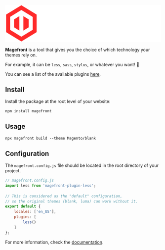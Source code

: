 ![Magefront](docs/images/magefront-logo-title.svg)

**Magefront** is a tool that gives you the choice of which technology your themes rely on.

For example, it can be `less`, `sass`, `stylus`, or whatever you want! 🚀

You can see a list of the available plugins [here](plugins).

## Install

Install the package at the root level of your website:

    npm install magefront

## Usage

    npx magefront build --theme Magento/blank

## Configuration

The `magefront.config.js` file should be located in the root directory of your project.

```js
// magefront.config.js
import less from 'magefront-plugin-less';

// This is considered as the "default" configuration,
// so the original themes (blank, luma) can work without it.
export default {
    locales: ['en_US'],
    plugins: [
        less()
    ]
};
```

For more information, check the [documentation](https://ubermanu.github.io/magefront/).
